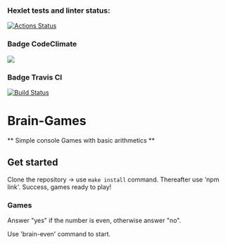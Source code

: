 ### Hexlet tests and linter status:
[![Actions Status](https://github.com/AksenovKirill/frontend-project-lvl1/workflows/hexlet-check/badge.svg)](https://github.com/AksenovKirill/frontend-project-lvl1/actions)<br>

### Badge CodeClimate
<a href="https://codeclimate.com/github/codeclimate/codeclimate/maintainability"><img src="https://api.codeclimate.com/v1/badges/a99a88d28ad37a79dbf6/maintainability" /></a>

### Badge Travis CI
[![Build Status](https://app.travis-ci.com/AksenovKirill/frontend-project-lvl1.svg?branch=main)](https://app.travis-ci.com/AksenovKirill/frontend-project-lvl1)

# Brain-Games

** Simple console Games with basic arithmetics **

## Get started

Clone the repository -> use `make install` command.
Thereafter use 'npm link'.
Success, games ready to play!

### Games

Answer "yes" if the number is even, otherwise answer "no".

Use 'brain-even' command to start.